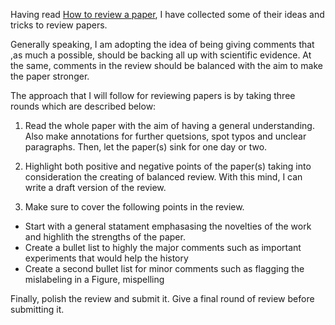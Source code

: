 Having read [How to review a paper](http://www.sciencemag.org/careers/2016/09/how-review-paper),
I have collected some of their ideas and tricks to review papers.

Generally speaking, I am adopting the idea of being giving comments
that ,as much a possible, should be backing all up with scientific evidence.
At the same, comments in the review should be balanced with the aim to make
the paper stronger.

The approach that I will follow for reviewing papers is by taking three rounds
which are described below:

1. Read the whole paper with the aim of having a general understanding. Also
make annotations for further quetsions, spot typos and unclear paragraphs.
Then, let the paper(s) sink for one day or two.

2. Highlight both positive and negative points of the paper(s) taking into
consideration the creating of balanced review. With this mind, I can write
a draft version of the review.

3. Make sure to cover the following points in the review.

  * Start with a general statament emphasasing the novelties of the work and
  highlith the strengths of the paper.
  * Create a bullet list to highly the major comments such as
  important experiments that would help the history
  * Create a second bullet list for minor comments such as
  flagging the mislabeling in a Figure, mispelling

Finally, polish the review and submit it.
Give a final round of review before submitting it.
